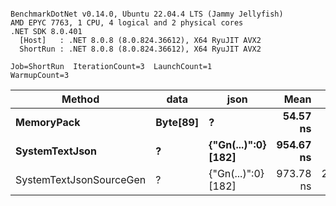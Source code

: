 ```

BenchmarkDotNet v0.14.0, Ubuntu 22.04.4 LTS (Jammy Jellyfish)
AMD EPYC 7763, 1 CPU, 4 logical and 2 physical cores
.NET SDK 8.0.401
  [Host]   : .NET 8.0.8 (8.0.824.36612), X64 RyuJIT AVX2
  ShortRun : .NET 8.0.8 (8.0.824.36612), X64 RyuJIT AVX2

Job=ShortRun  IterationCount=3  LaunchCount=1  
WarmupCount=3  

```
| Method                  | data     | json                | Mean      | Error      | StdDev    | Min       | Max       | Gen0   | Allocated |
|------------------------ |--------- |-------------------- |----------:|-----------:|----------:|----------:|----------:|-------:|----------:|
| **MemoryPack**              | **Byte[89]** | **?**                   |  **54.57 ns** |   **3.827 ns** |  **0.210 ns** |  **54.41 ns** |  **54.81 ns** | **0.0012** |     **104 B** |
| **SystemTextJson**          | **?**        | **{&quot;Gn(...)&quot;:0} [182]** | **954.67 ns** |  **30.809 ns** |  **1.689 ns** | **953.35 ns** | **956.57 ns** |      **-** |     **104 B** |
| SystemTextJsonSourceGen | ?        | {&quot;Gn(...)&quot;:0} [182] | 973.78 ns | 294.233 ns | 16.128 ns | 961.04 ns | 991.91 ns |      - |     104 B |
